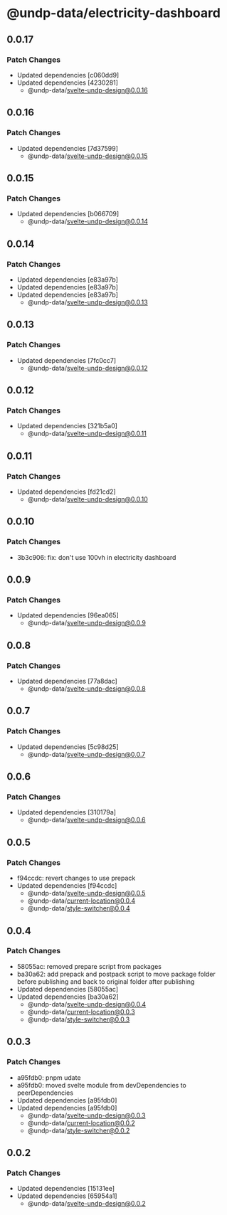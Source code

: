 # @undp-data/electricity-dashboard

## 0.0.17

### Patch Changes

- Updated dependencies [c060dd9]
- Updated dependencies [4230281]
  - @undp-data/svelte-undp-design@0.0.16

## 0.0.16

### Patch Changes

- Updated dependencies [7d37599]
  - @undp-data/svelte-undp-design@0.0.15

## 0.0.15

### Patch Changes

- Updated dependencies [b066709]
  - @undp-data/svelte-undp-design@0.0.14

## 0.0.14

### Patch Changes

- Updated dependencies [e83a97b]
- Updated dependencies [e83a97b]
- Updated dependencies [e83a97b]
  - @undp-data/svelte-undp-design@0.0.13

## 0.0.13

### Patch Changes

- Updated dependencies [7fc0cc7]
  - @undp-data/svelte-undp-design@0.0.12

## 0.0.12

### Patch Changes

- Updated dependencies [321b5a0]
  - @undp-data/svelte-undp-design@0.0.11

## 0.0.11

### Patch Changes

- Updated dependencies [fd21cd2]
  - @undp-data/svelte-undp-design@0.0.10

## 0.0.10

### Patch Changes

- 3b3c906: fix: don't use 100vh in electricity dashboard

## 0.0.9

### Patch Changes

- Updated dependencies [96ea065]
  - @undp-data/svelte-undp-design@0.0.9

## 0.0.8

### Patch Changes

- Updated dependencies [77a8dac]
  - @undp-data/svelte-undp-design@0.0.8

## 0.0.7

### Patch Changes

- Updated dependencies [5c98d25]
  - @undp-data/svelte-undp-design@0.0.7

## 0.0.6

### Patch Changes

- Updated dependencies [310179a]
  - @undp-data/svelte-undp-design@0.0.6

## 0.0.5

### Patch Changes

- f94ccdc: revert changes to use prepack
- Updated dependencies [f94ccdc]
  - @undp-data/svelte-undp-design@0.0.5
  - @undp-data/current-location@0.0.4
  - @undp-data/style-switcher@0.0.4

## 0.0.4

### Patch Changes

- 58055ac: removed prepare script from packages
- ba30a62: add prepack and postpack script to move package folder before publishing and back to original folder after publishing
- Updated dependencies [58055ac]
- Updated dependencies [ba30a62]
  - @undp-data/svelte-undp-design@0.0.4
  - @undp-data/current-location@0.0.3
  - @undp-data/style-switcher@0.0.3

## 0.0.3

### Patch Changes

- a95fdb0: pnpm udate
- a95fdb0: moved svelte module from devDependencies to peerDependencies
- Updated dependencies [a95fdb0]
- Updated dependencies [a95fdb0]
  - @undp-data/svelte-undp-design@0.0.3
  - @undp-data/current-location@0.0.2
  - @undp-data/style-switcher@0.0.2

## 0.0.2

### Patch Changes

- Updated dependencies [15131ee]
- Updated dependencies [65954a1]
  - @undp-data/svelte-undp-design@0.0.2
